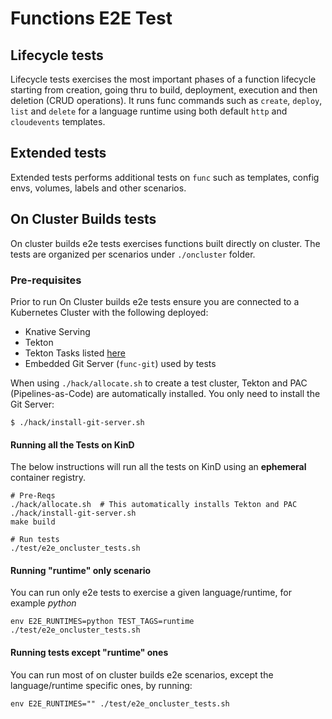 # Functions E2E Test

## Lifecycle tests

Lifecycle tests exercises the most important phases of a function lifecycle starting from
creation, going thru to build, deployment, execution and then deletion (CRUD operations).
It runs func commands such as `create`, `deploy`, `list` and `delete` for a language
runtime using both default `http` and `cloudevents` templates.

## Extended tests

Extended tests performs additional tests on `func` such as templates, config envs, volumes, labels and
other scenarios.

## On Cluster Builds tests

On cluster builds e2e tests exercises functions built directly on cluster.
The tests are organized per scenarios under `./oncluster` folder.

### Pre-requisites

Prior to run On Cluster builds e2e tests ensure you are connected to
a Kubernetes Cluster with the following deployed:

- Knative Serving
- Tekton
- Tekton Tasks listed [here](../docs/reference/on_cluster_build.md)
- Embedded Git Server (`func-git`) used by tests

When using `./hack/allocate.sh` to create a test cluster, Tekton and PAC (Pipelines-as-Code)
are automatically installed. You only need to install the Git Server:
```
$ ./hack/install-git-server.sh
```

#### Running all the Tests on KinD

The below instructions will run all the tests on KinD using an **ephemeral** container registry.
```
# Pre-Reqs
./hack/allocate.sh  # This automatically installs Tekton and PAC
./hack/install-git-server.sh
make build

# Run tests
./test/e2e_oncluster_tests.sh
```

#### Running "runtime" only scenario

You can run only e2e tests to exercise a given language/runtime, for example *python*

```
env E2E_RUNTIMES=python TEST_TAGS=runtime ./test/e2e_oncluster_tests.sh
```

#### Running tests except "runtime" ones

You can run most of on cluster builds e2e scenarios, except the language/runtime specific
ones, by running:
```
env E2E_RUNTIMES="" ./test/e2e_oncluster_tests.sh
```
